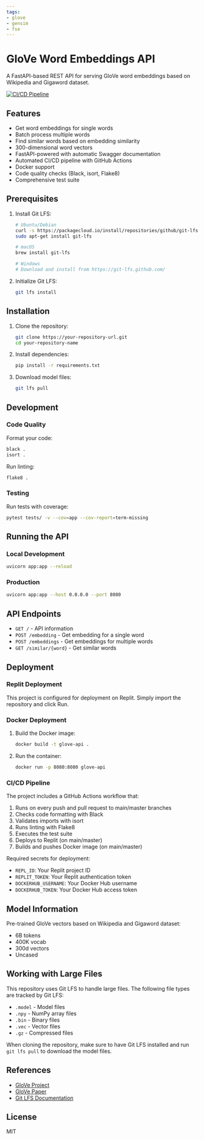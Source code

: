 ```yaml
---
tags:
- glove
- gensim
- fse
---
```

# GloVe Word Embeddings API

A FastAPI-based REST API for serving GloVe word embeddings based on Wikipedia and Gigaword dataset.

[![CI/CD Pipeline](https://github.com/{username}/glove-api/actions/workflows/main.yml/badge.svg)](https://github.com/{username}/glove-api/actions/workflows/main.yml)

## Features

- Get word embeddings for single words
- Batch process multiple words
- Find similar words based on embedding similarity
- 300-dimensional word vectors
- FastAPI-powered with automatic Swagger documentation
- Automated CI/CD pipeline with GitHub Actions
- Docker support
- Code quality checks (Black, isort, Flake8)
- Comprehensive test suite

## Prerequisites

1. Install Git LFS:
   ```bash
   # Ubuntu/Debian
   curl -s https://packagecloud.io/install/repositories/github/git-lfs/script.deb.sh | sudo bash
   sudo apt-get install git-lfs

   # macOS
   brew install git-lfs

   # Windows
   # Download and install from https://git-lfs.github.com/
   ```

2. Initialize Git LFS:
   ```bash
   git lfs install
   ```

## Installation

1. Clone the repository:
   ```bash
   git clone https://your-repository-url.git
   cd your-repository-name
   ```

2. Install dependencies:
   ```bash
   pip install -r requirements.txt
   ```

3. Download model files:
   ```bash
   git lfs pull
   ```

## Development

### Code Quality

Format your code:
```bash
black .
isort .
```

Run linting:
```bash
flake8 .
```

### Testing

Run tests with coverage:
```bash
pytest tests/ -v --cov=app --cov-report=term-missing
```

## Running the API

### Local Development
```bash
uvicorn app:app --reload
```

### Production
```bash
uvicorn app:app --host 0.0.0.0 --port 8080
```

## API Endpoints

- `GET /` - API information
- `POST /embedding` - Get embedding for a single word
- `POST /embeddings` - Get embeddings for multiple words
- `GET /similar/{word}` - Get similar words

## Deployment

### Replit Deployment
This project is configured for deployment on Replit. Simply import the repository and click Run.

### Docker Deployment
1. Build the Docker image:
   ```bash
   docker build -t glove-api .
   ```

2. Run the container:
   ```bash
   docker run -p 8080:8080 glove-api
   ```

### CI/CD Pipeline

The project includes a GitHub Actions workflow that:
1. Runs on every push and pull request to main/master branches
2. Checks code formatting with Black
3. Validates imports with isort
4. Runs linting with Flake8
5. Executes the test suite
6. Deploys to Replit (on main/master)
7. Builds and pushes Docker image (on main/master)

Required secrets for deployment:
- `REPL_ID`: Your Replit project ID
- `REPLIT_TOKEN`: Your Replit authentication token
- `DOCKERHUB_USERNAME`: Your Docker Hub username
- `DOCKERHUB_TOKEN`: Your Docker Hub access token

## Model Information

Pre-trained GloVe vectors based on Wikipedia and Gigaword dataset:
- 6B tokens
- 400K vocab
- 300d vectors
- Uncased

## Working with Large Files

This repository uses Git LFS to handle large files. The following file types are tracked by Git LFS:
- `.model` - Model files
- `.npy` - NumPy array files
- `.bin` - Binary files
- `.vec` - Vector files
- `.gz` - Compressed files

When cloning the repository, make sure to have Git LFS installed and run `git lfs pull` to download the model files.

## References

- [GloVe Project](https://nlp.stanford.edu/projects/glove/)
- [GloVe Paper](https://nlp.stanford.edu/pubs/glove.pdf)
- [Git LFS Documentation](https://git-lfs.github.com/)

## License

MIT
